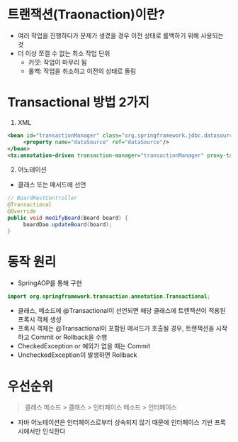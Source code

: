 # 트랜잭션(Traonaction)이란?
- 여러 작업을 진행하다가 문제가 생겼을 경우 이전 상태로 롤백하기 위해 사용되는 것
- 더 이상 쪼갤 수 없는 최소 작업 단위
     - 커밋: 작업이 마무리 됨
     - 롤백: 작업을 취소하고 이전의 상태로 돌림

# Transactional 방법 2가지
1. XML
```xml
<bean id="transactionManager" class="org.springframework.jdbc.datasource.DataSourceTransactionManager">
     <property name="dataSource" ref="dataSource"/>
</bean>
<tx:annotation-driven transaction-manager="transactionManager" proxy-target-class="true"/>
```
2. 어노테이션
- 클래스 또는 메서드에 선언
```java
// BoardRestController
@Transactional
@Override
public void modifyBoard(Board board) {
     boardDao.updateBoard(board);
}
```

# 동작 원리
- SpringAOP를 통해 구현
```java
import org.springframework.transaction.annotation.Transactional;
```
- 클래스, 메소드에 @Transactional이 선언되면 해당 클래스에 트랜잭션이 적용된 프록시 객체 생성
- 프록시 객체는 @Transactional이 포함된 메서드가 호출될 경우, 트랜잭션을 시작하고 Commit or Rollback을 수행
- CheckedException or 예외가 없을 때는 Commit
- UncheckedException이 발생하면 Rollback

# 우선순위
> 클래스 메소드 > 클래스 > 인터페이스 메소드 > 인터페이스
- 자바 어노테이션은 인터페이스로부터 상속되지 않기 때문에 인터페이스 기반 프록시에서만 인식한다
